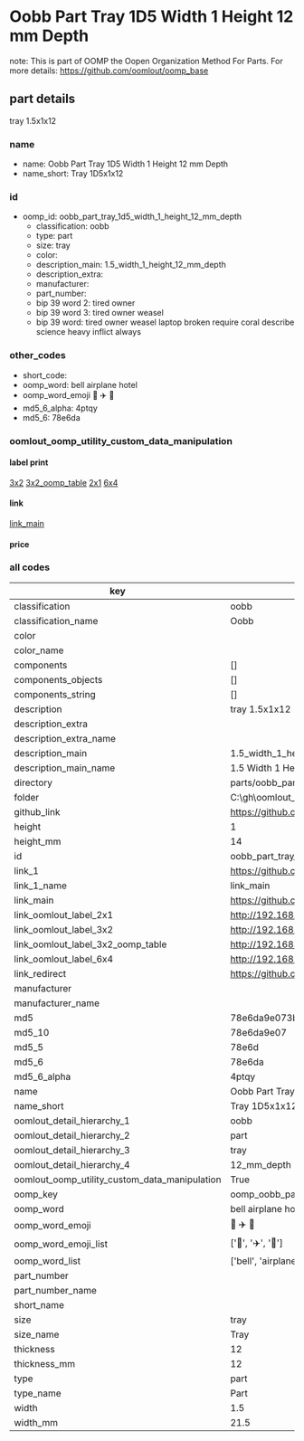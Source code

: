 # Oobb Part Tray 1D5 Width 1 Height 12 mm Depth  

note: This is part of OOMP the Oopen Organization Method For Parts. For more details: https://github.com/oomlout/oomp_base

##  part details
  



tray 1.5x1x12



### name
* name: Oobb Part Tray 1D5 Width 1 Height 12 mm Depth
* name_short: Tray 1D5x1x12 
### id
* oomp_id: oobb_part_tray_1d5_width_1_height_12_mm_depth
  * classification: oobb
  * type: part
  * size: tray
  * color: 
  * description_main: 1.5_width_1_height_12_mm_depth
  * description_extra: 
  * manufacturer: 
  * part_number: 
  * bip 39 word 2: tired owner
  * bip 39 word 3: tired owner weasel
  * bip 39 word: tired owner weasel laptop broken require coral describe science heavy inflict always

### other_codes
* short_code: 
* oomp_word: bell airplane hotel
* oomp_word_emoji :bell: :airplane: :hotel:
* md5_6_alpha: 4ptqy
* md5_6: 78e6da






### oomlout_oomp_utility_custom_data_manipulation
#### label print
[3x2](http://192.168.1.245:1112/?label=oomp%204ptqy)
[3x2_oomp_table](http://192.168.1.108:1112/?label=oomp%204ptqy)
[2x1](http://192.168.1.242:1112/?label=oomp%204ptqy)
[6x4](http://192.168.1.55:1112/?label=oomp%204ptqy)    

#### link

[link_main](https://github.com/oomlout/oomlout_oobb_version_4_generated_parts/tree/main/navigation_oomp/oobb/part/tray/1.5_width_1_height_12_mm_depth/part)                              

#### price







### all codes 
| key | value |  
| --- | --- |  
| classification | oobb |  
| classification_name | Oobb |  
| color |  |  
| color_name |  |  
| components | [] |  
| components_objects | [] |  
| components_string | [] |  
| description | tray 1.5x1x12 |  
| description_extra |  |  
| description_extra_name |  |  
| description_main | 1.5_width_1_height_12_mm_depth |  
| description_main_name | 1.5 Width 1 Height 12 mm Depth |  
| directory | parts/oobb_part_tray_1d5_width_1_height_12_mm_depth |  
| folder | C:\gh\oomlout_oobb_version_4_generated_parts\parts\oobb_part_tray_1d5_width_1_height_12_mm_depth |  
| github_link | https://github.com/oomlout/oomlout_oomp_part_src/tree/main/parts/oobb_part_tray_1d5_width_1_height_12_mm_depth |  
| height | 1 |  
| height_mm | 14 |  
| id | oobb_part_tray_1d5_width_1_height_12_mm_depth |  
| link_1 | https://github.com/oomlout/oomlout_oobb_version_4_generated_parts/tree/main/navigation_oomp/oobb/part/tray/1.5_width_1_height_12_mm_depth/part |  
| link_1_name | link_main |  
| link_main | https://github.com/oomlout/oomlout_oobb_version_4_generated_parts/tree/main/navigation_oomp/oobb/part/tray/1.5_width_1_height_12_mm_depth/part |  
| link_oomlout_label_2x1 | http://192.168.1.242:1112/?label=oomp%204ptqy |  
| link_oomlout_label_3x2 | http://192.168.1.245:1112/?label=oomp%204ptqy |  
| link_oomlout_label_3x2_oomp_table | http://192.168.1.108:1112/?label=oomp%204ptqy |  
| link_oomlout_label_6x4 | http://192.168.1.55:1112/?label=oomp%204ptqy |  
| link_redirect | https://github.com/oomlout/oomlout_oobb_version_4_generated_parts/tree/main/parts/oobb_tray_1d5_01_12 |  
| manufacturer |  |  
| manufacturer_name |  |  
| md5 | 78e6da9e073b8606dc0e47d1f1278f15 |  
| md5_10 | 78e6da9e07 |  
| md5_5 | 78e6d |  
| md5_6 | 78e6da |  
| md5_6_alpha | 4ptqy |  
| name | Oobb Part Tray 1D5 Width 1 Height 12 mm Depth |  
| name_short | Tray 1D5x1x12  |  
| oomlout_detail_hierarchy_1 | oobb |  
| oomlout_detail_hierarchy_2 | part |  
| oomlout_detail_hierarchy_3 | tray |  
| oomlout_detail_hierarchy_4 | 12_mm_depth |  
| oomlout_oomp_utility_custom_data_manipulation | True |  
| oomp_key | oomp_oobb_part_tray_1d5_width_1_height_12_mm_depth |  
| oomp_word | bell airplane hotel |  
| oomp_word_emoji | :bell: :airplane: :hotel: |  
| oomp_word_emoji_list | [':bell:', ':airplane:', ':hotel:'] |  
| oomp_word_list | ['bell', 'airplane', 'hotel'] |  
| part_number |  |  
| part_number_name |  |  
| short_name |  |  
| size | tray |  
| size_name | Tray |  
| thickness | 12 |  
| thickness_mm | 12 |  
| type | part |  
| type_name | Part |  
| width | 1.5 |  
| width_mm | 21.5 |  
